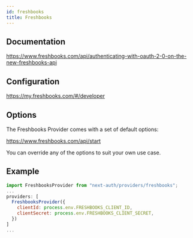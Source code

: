 ```yaml
---
id: freshbooks
title: Freshbooks
---
```


## Documentation

https://www.freshbooks.com/api/authenticating-with-oauth-2-0-on-the-new-freshbooks-api

## Configuration

https://my.freshbooks.com/#/developer

## Options

The Freshbooks Provider comes with a set of default options:

https://www.freshbooks.com/api/start

You can override any of the options to suit your own use case.

## Example

```js
import FreshbooksProvider from "next-auth/providers/freshbooks";
...
providers: [
  FreshbooksProvider({
    clientId: process.env.FRESHBOOKS_CLIENT_ID,
    clientSecret: process.env.FRESHBOOKS_CLIENT_SECRET,
  })
]
...
```
